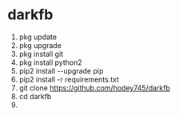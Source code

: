 # darkfb
1. pkg update
2. pkg upgrade
3. pkg install git
4. pkg install python2
5. pip2 install --upgrade pip
6. pip2 install -r requirements.txt
7. git clone https://github.com/hodey745/darkfb
8. cd darkfb
9. 
